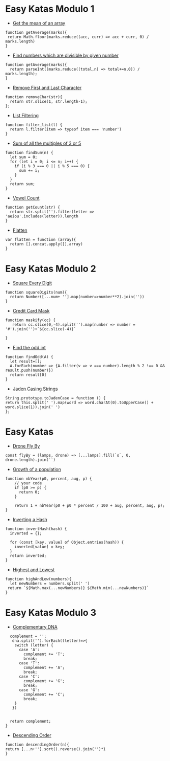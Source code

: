 # Easy Katas Modulo 1


- [Get the mean of an array](https://www.codewars.com/kata/563e320cee5dddcf77000158)
```
function getAverage(marks){
 return Math.floor(marks.reduce((acc, curr) => acc + curr, 0) / marks.length)
}
```

- [Find numbers which are divisible by given number](https://www.codewars.com/kata/55edaba99da3a9c84000003b)
```
function getAverage(marks){
  return parseInt((marks.reduce((total,n) => total+=n,0)) / marks.length);
}
```


- [Remove First and Last Character](https://www.codewars.com/kata/56bc28ad5bdaeb48760009b0)
```
function removeChar(str){
  return str.slice(1, str.length-1);
};
```

- [List Filtering](https://www.codewars.com/kata/list-filtering/javascript)

```
function filter_list(l) {
  return l.filter(item => typeof item === 'number')
}
```

- [Sum of all the multiples of 3 or 5](https://www.codewars.com/kata/sum-of-all-the-multiples-of-3-or-5/javascript)

```
function findSum(n) {
  let sum = 0;
  for (let i = 0; i <= n; i++) {
    if (i % 3 === 0 || i % 5 === 0) {
      sum += i;
    }
  }
  return sum;
}
```

- [Vowel Count](https://www.codewars.com/kata/vowel-count)

```
function getCount(str) {
  return str.split('').filter(letter => 'aeiou'.includes(letter)).length
}
```

- [Flatten](https://www.codewars.com/kata/flatten-1/javascript)

```
var flatten = function (array){
  return [].concat.apply([],array)
}
```

# Easy Katas Modulo 2

- [Square Every Digit](https://www.codewars.com/kata/square-every-digit/train/javascript)

```
function squareDigits(num){
  return Number([...num+ ''].map(number=>number**2).join(''))
}
```

- [Credit Card Mask](https://www.codewars.com/kata/credit-card-mask/train/javascript)

```
function maskify(cc) {
   return cc.slice(0,-4).split('').map(number => number = '#').join('')+`${cc.slice(-4)}`

}

```

- [Find the odd int](https://www.codewars.com/kata/find-the-odd-int/train/javascript)

```
function findOdd(A) {
  let result=[];
  A.forEach(number => {A.filter(v => v === number).length % 2 !== 0 && result.push(number)})
  return result[0]
}
```

- [Jaden Casing Strings](https://www.codewars.com/kata/jaden-casing-strings/train/javascript)

```
String.prototype.toJadenCase = function () {
return this.split(' ').map(word => word.charAt(0).toUpperCase() + word.slice(1)).join(' ')
};

```

# Easy Katas

- [Drone Fly By](https://www.codewars.com/kata/drone-fly-by)

```
const flyBy = (lamps, drone) => [...lamps].fill(`o`, 0, drone.length).join(``)
```

- [Growth of a population](https://www.codewars.com/kata/growth-of-a-population)

```
function nbYear(p0, percent, aug, p) {
    // your code
    if (p0 >= p) {
      return 0;
    }

    return 1 + nbYear(p0 + p0 * percent / 100 + aug, percent, aug, p);
}
```

- [Inverting a Hash](https://www.codewars.com/kata/inverting-a-hash/javascript)

```
function invertHash(hash) {
  inverted = {};

  for (const [key, value] of Object.entries(hash)) {
    inverted[value] = key;
  }
  return inverted;
}
```

- [Highest and Lowest](https://www.codewars.com/kata/highest-and-lowest/javascript)

```
function highAndLow(numbers){
  let newNumbers = numbers.split(' ')
 return `${Math.max(...newNumbers)} ${Math.min(...newNumbers)}`
}
```

# Easy Katas Modulo 3

- [Complementary DNA](https://www.codewars.com/kata/complementary-dna/javascript)

```function DNAStrand(dna) {
  complement = '';
   dna.split('').forEach((letter)=>{
    switch (letter) {
      case 'A':
        complement += 'T';
        break;
      case 'T':
        complement += 'A';
        break;
      case 'C':
        complement += 'G';
        break;
      case 'G':
        complement += 'C';
        break;
    }
   })


  return complement;
}
```

- [Descending Order](https://www.codewars.com/kata/descending-order/train/javascript)

```
function descendingOrder(n){
return [...n+''].sort().reverse().join('')*1
}
```
